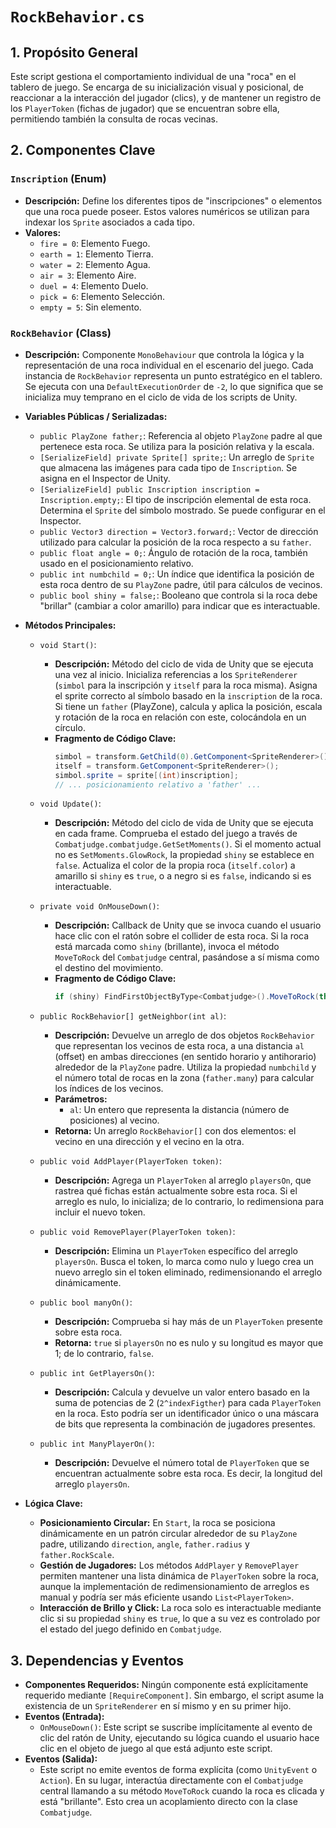 # `RockBehavior.cs`

## 1. Propósito General
Este script gestiona el comportamiento individual de una "roca" en el tablero de juego. Se encarga de su inicialización visual y posicional, de reaccionar a la interacción del jugador (clics), y de mantener un registro de los `PlayerToken` (fichas de jugador) que se encuentran sobre ella, permitiendo también la consulta de rocas vecinas.

## 2. Componentes Clave

### `Inscription` (Enum)
- **Descripción:** Define los diferentes tipos de "inscripciones" o elementos que una roca puede poseer. Estos valores numéricos se utilizan para indexar los `Sprite` asociados a cada tipo.
- **Valores:**
    - `fire = 0`: Elemento Fuego.
    - `earth = 1`: Elemento Tierra.
    - `water = 2`: Elemento Agua.
    - `air = 3`: Elemento Aire.
    - `duel = 4`: Elemento Duelo.
    - `pick = 6`: Elemento Selección.
    - `empty = 5`: Sin elemento.

### `RockBehavior` (Class)
- **Descripción:** Componente `MonoBehaviour` que controla la lógica y la representación de una roca individual en el escenario del juego. Cada instancia de `RockBehavior` representa un punto estratégico en el tablero. Se ejecuta con una `DefaultExecutionOrder` de `-2`, lo que significa que se inicializa muy temprano en el ciclo de vida de los scripts de Unity.
- **Variables Públicas / Serializadas:**
    - `public PlayZone father;`: Referencia al objeto `PlayZone` padre al que pertenece esta roca. Se utiliza para la posición relativa y la escala.
    - `[SerializeField] private Sprite[] sprite;`: Un arreglo de `Sprite` que almacena las imágenes para cada tipo de `Inscription`. Se asigna en el Inspector de Unity.
    - `[SerializeField] public Inscription inscription = Inscription.empty;`: El tipo de inscripción elemental de esta roca. Determina el `Sprite` del símbolo mostrado. Se puede configurar en el Inspector.
    - `public Vector3 direction = Vector3.forward;`: Vector de dirección utilizado para calcular la posición de la roca respecto a su `father`.
    - `public float angle = 0;`: Ángulo de rotación de la roca, también usado en el posicionamiento relativo.
    - `public int numbchild = 0;`: Un índice que identifica la posición de esta roca dentro de su `PlayZone` padre, útil para cálculos de vecinos.
    - `public bool shiny = false;`: Booleano que controla si la roca debe "brillar" (cambiar a color amarillo) para indicar que es interactuable.

- **Métodos Principales:**
    - `void Start()`:
        - **Descripción:** Método del ciclo de vida de Unity que se ejecuta una vez al inicio. Inicializa referencias a los `SpriteRenderer` (`simbol` para la inscripción y `itself` para la roca misma). Asigna el sprite correcto al símbolo basado en la `inscription` de la roca. Si tiene un `father` (PlayZone), calcula y aplica la posición, escala y rotación de la roca en relación con este, colocándola en un círculo.
        - **Fragmento de Código Clave:**
            ```csharp
            simbol = transform.GetChild(0).GetComponent<SpriteRenderer>();
            itself = transform.GetComponent<SpriteRenderer>();
            simbol.sprite = sprite[(int)inscription];
            // ... posicionamiento relativo a 'father' ...
            ```

    - `void Update()`:
        - **Descripción:** Método del ciclo de vida de Unity que se ejecuta en cada frame. Comprueba el estado del juego a través de `Combatjudge.combatjudge.GetSetMoments()`. Si el momento actual no es `SetMoments.GlowRock`, la propiedad `shiny` se establece en `false`. Actualiza el color de la propia roca (`itself.color`) a amarillo si `shiny` es `true`, o a negro si es `false`, indicando si es interactuable.

    - `private void OnMouseDown()`:
        - **Descripción:** Callback de Unity que se invoca cuando el usuario hace clic con el ratón sobre el collider de esta roca. Si la roca está marcada como `shiny` (brillante), invoca el método `MoveToRock` del `Combatjudge` central, pasándose a sí misma como el destino del movimiento.
        - **Fragmento de Código Clave:**
            ```csharp
            if (shiny) FindFirstObjectByType<Combatjudge>().MoveToRock(this);
            ```

    - `public RockBehavior[] getNeighbor(int al)`:
        - **Descripción:** Devuelve un arreglo de dos objetos `RockBehavior` que representan los vecinos de esta roca, a una distancia `al` (offset) en ambas direcciones (en sentido horario y antihorario) alrededor de la `PlayZone` padre. Utiliza la propiedad `numbchild` y el número total de rocas en la zona (`father.many`) para calcular los índices de los vecinos.
        - **Parámetros:**
            - `al`: Un entero que representa la distancia (número de posiciones) al vecino.
        - **Retorna:** Un arreglo `RockBehavior[]` con dos elementos: el vecino en una dirección y el vecino en la otra.

    - `public void AddPlayer(PlayerToken token)`:
        - **Descripción:** Agrega un `PlayerToken` al arreglo `playersOn`, que rastrea qué fichas están actualmente sobre esta roca. Si el arreglo es nulo, lo inicializa; de lo contrario, lo redimensiona para incluir el nuevo token.

    - `public void RemovePlayer(PlayerToken token)`:
        - **Descripción:** Elimina un `PlayerToken` específico del arreglo `playersOn`. Busca el token, lo marca como nulo y luego crea un nuevo arreglo sin el token eliminado, redimensionando el arreglo dinámicamente.

    - `public bool manyOn()`:
        - **Descripción:** Comprueba si hay más de un `PlayerToken` presente sobre esta roca.
        - **Retorna:** `true` si `playersOn` no es nulo y su longitud es mayor que 1; de lo contrario, `false`.

    - `public int GetPlayersOn()`:
        - **Descripción:** Calcula y devuelve un valor entero basado en la suma de potencias de 2 (`2^indexFigther`) para cada `PlayerToken` en la roca. Esto podría ser un identificador único o una máscara de bits que representa la combinación de jugadores presentes.

    - `public int ManyPlayerOn()`:
        - **Descripción:** Devuelve el número total de `PlayerToken` que se encuentran actualmente sobre esta roca. Es decir, la longitud del arreglo `playersOn`.

- **Lógica Clave:**
    - **Posicionamiento Circular:** En `Start`, la roca se posiciona dinámicamente en un patrón circular alrededor de su `PlayZone` padre, utilizando `direction`, `angle`, `father.radius` y `father.RockScale`.
    - **Gestión de Jugadores:** Los métodos `AddPlayer` y `RemovePlayer` permiten mantener una lista dinámica de `PlayerToken` sobre la roca, aunque la implementación de redimensionamiento de arreglos es manual y podría ser más eficiente usando `List<PlayerToken>`.
    - **Interacción de Brillo y Click:** La roca solo es interactuable mediante clic si su propiedad `shiny` es `true`, lo que a su vez es controlado por el estado del juego definido en `Combatjudge`.

## 3. Dependencias y Eventos

-   **Componentes Requeridos:** Ningún componente está explícitamente requerido mediante `[RequireComponent]`. Sin embargo, el script asume la existencia de un `SpriteRenderer` en sí mismo y en su primer hijo.
-   **Eventos (Entrada):**
    -   `OnMouseDown()`: Este script se suscribe implícitamente al evento de clic del ratón de Unity, ejecutando su lógica cuando el usuario hace clic en el objeto de juego al que está adjunto este script.
-   **Eventos (Salida):**
    -   Este script no emite eventos de forma explícita (como `UnityEvent` o `Action`). En su lugar, interactúa directamente con el `Combatjudge` central llamando a su método `MoveToRock` cuando la roca es clicada y está "brillante". Esto crea un acoplamiento directo con la clase `Combatjudge`.
